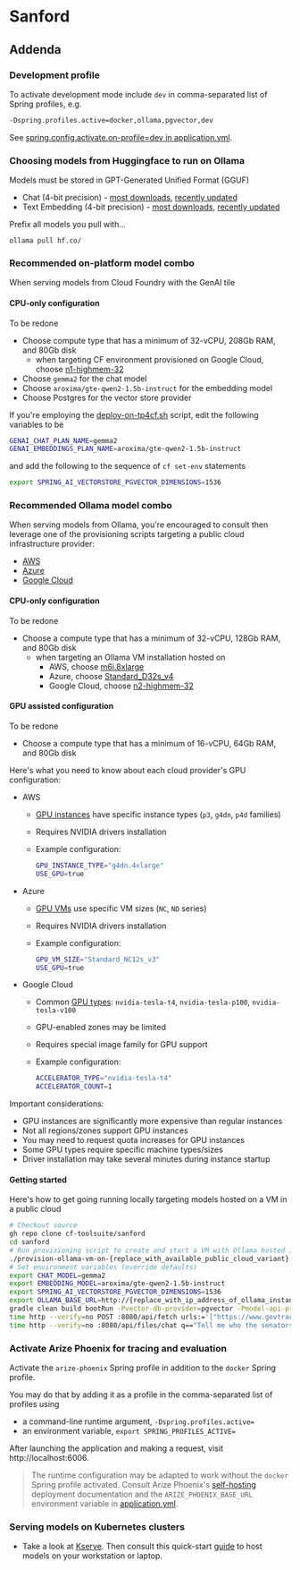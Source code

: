 # Sanford

## Addenda

### Development profile

To activate development mode include `dev` in comma-separated list of Spring profiles, e.g.

```bash
-Dspring.profiles.active=docker,ollama,pgvector,dev
```

See [spring.config.activate.on-profile=dev in application.yml](../src/main/resources/application.yml).

### Choosing models from Huggingface to run on Ollama

Models must be stored in GPT-Generated Unified Format (GGUF)

* Chat (4-bit precision) - [most downloads](https://huggingface.co/models?other=4-bit&sort=downloads), [recently updated](https://huggingface.co/models?other=4-bit&sort=modified&search=GGUF)
* Text Embedding (4-bit precision) - [most downloads](https://huggingface.co/models?other=text-embeddings-inference&sort=downloads&search=GGUF), [recently updated](https://huggingface.co/models?other=text-embeddings-inference&sort=modified&search=GGUF)

Prefix all models you pull with...

```commandline
ollama pull hf.co/
```

### Recommended on-platform model combo

When serving models from Cloud Foundry with the GenAI tile

#### CPU-only configuration

To be redone

* Choose compute type that has a minimum of 32-vCPU, 208Gb RAM, and 80Gb disk
  * when targeting CF environment provisioned on Google Cloud, choose [n1-highmem-32](https://cloud.google.com/compute/docs/general-purpose-machines#n1_machine_types)
* Choose `gemma2` for the chat model
* Choose `aroxima/gte-qwen2-1.5b-instruct` for the embedding model
* Choose Postgres for the vector store provider

If you're employing the [deploy-on-tp4cf.sh](../deploy-on-tp4cf.sh) script, edit the following variables to be

```bash
GENAI_CHAT_PLAN_NAME=gemma2
GENAI_EMBEDDINGS_PLAN_NAME=aroxima/gte-qwen2-1.5b-instruct
```

and add the following to the sequence of `cf set-env` statements

```bash
export SPRING_AI_VECTORSTORE_PGVECTOR_DIMENSIONS=1536
```

### Recommended Ollama model combo

When serving models from Ollama, you're encouraged to consult then leverage one of the provisioning scripts targeting a public cloud infrastructure provider:

* [AWS](../provision-ollama-vm-on-aws.sh)
* [Azure](../provision-ollama-vm-on-azure.sh)
* [Google Cloud](../provision-ollama-vm-on-googlecloud.sh)

#### CPU-only configuration

To be redone

* Choose a compute type that has a minimum of 32-vCPU, 128Gb RAM, and 80Gb disk
  * when targeting an Ollama VM installation hosted on
    * AWS, choose [m6i.8xlarge](https://aws.amazon.com/ec2/instance-types/#general-purpose)
    * Azure, choose [Standard_D32s_v4](https://learn.microsoft.com/en-us/azure/virtual-machines/sizes/general-purpose/dsv4-series?tabs=sizebasic#sizes-in-series)
    * Google Cloud, choose [n2-highmem-32](https://cloud.google.com/compute/docs/general-purpose-machines#n2_machine_types)

#### GPU assisted configuration

To be redone

* Choose a compute type that has a minimum of 16-vCPU, 64Gb RAM, and 80Gb disk

Here's what you need to know about each cloud provider's GPU configuration:

* AWS
  * [GPU instances](https://aws.amazon.com/ec2/instance-types/) have specific instance types (`p3`, `g4dn`, `p4d` families)
  * Requires NVIDIA drivers installation
  * Example configuration:

    ```bash
    GPU_INSTANCE_TYPE="g4dn.4xlarge"
    USE_GPU=true
    ```

* Azure
  * [GPU VMs](https://learn.microsoft.com/en-us/azure/virtual-machines/sizes/overview?tabs=breakdownseries%2Cgeneralsizelist%2Ccomputesizelist%2Cmemorysizelist%2Cstoragesizelist%2Cgpusizelist%2Cfpgasizelist%2Chpcsizelist#gpu-accelerated) use specific VM sizes (`NC`, `ND` series)
  * Requires NVIDIA drivers installation
  * Example configuration:

    ```bash
    GPU_VM_SIZE="Standard_NC12s_v3"
    USE_GPU=true
    ```

* Google Cloud
  * Common [GPU types](https://cloud.google.com/compute/docs/gpus): `nvidia-tesla-t4`, `nvidia-tesla-p100`, `nvidia-tesla-v100`
  * GPU-enabled zones may be limited
  * Requires special image family for GPU support
  * Example configuration:

    ```bash
    ACCELERATOR_TYPE="nvidia-tesla-t4"
    ACCELERATOR_COUNT=1
    ```

Important considerations:

* GPU instances are significantly more expensive than regular instances
* Not all regions/zones support GPU instances
* You may need to request quota increases for GPU instances
* Some GPU types require specific machine types/sizes
* Driver installation may take several minutes during instance startup

#### Getting started

Here's how to get going running locally targeting models hosted on a VM in a public cloud

```bash
# Checkout source
gh repo clone cf-toolsuite/sanford
cd sanford
# Run provisioning script to create and start a VM with Ollama hosted in [ aws|azure|googlecloud ]
./provision-ollama-vm-on-{replace_with_available_public_cloud_variant}.sh create
# Set environment variables (override defaults)
export CHAT_MODEL=gemma2
export EMBEDDING_MODEL=aroxima/gte-qwen2-1.5b-instruct
export SPRING_AI_VECTORSTORE_PGVECTOR_DIMENSIONS=1536
export OLLAMA_BASE_URL=http://{replace_with_ip_address_of_ollama_instance}:11434
gradle clean build bootRun -Pvector-db-provider=pgvector -Pmodel-api-provider=ollama -Dspring.profiles.active=docker,ollama,pgvector,dev
time http --verify=no POST :8080/api/fetch urls:='["https://www.govtrack.us/api/v2/role?current=true&role_type=senator"]'  
time http --verify=no :8080/api/files/chat q=="Tell me who the senators are from Washington state" 
```

### Activate Arize Phoenix for tracing and evaluation

Activate the `arize-phoenix` Spring profile in addition to the `docker` Spring profile.

You may do that by adding it as a profile in the comma-separated list of profiles using

* a command-line runtime argument, `-Dspring.profiles.active=` 
* an environment variable, `export SPRING_PROFILES_ACTIVE=`

After launching the application and making a request, visit http://localhost:6006.

> The runtime configuration may be adapted to work without the `docker` Spring profile activated.  Consult Arize Phoenix's [self-hosting](https://docs.arize.com/phoenix/deployment) deployment documentation and the `ARIZE_PHOENIX_BASE_URL` environment variable in [application.yml](../src/main/resources/application.yml).

### Serving models on Kubernetes clusters

* Take a look at [Kserve](https://kserve.github.io/kserve/).  Then consult this quick-start [guide](KSERVE.md) to host models on your workstation or laptop.